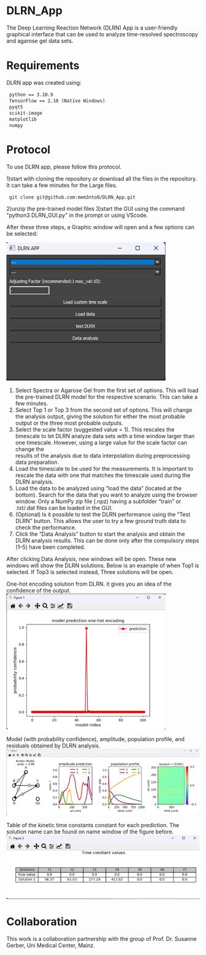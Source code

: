 # DLRN_App

The Deep Learning Reaction Network (DLRN) App is a user-friendly graphical interface that can be used to analyze
time-resolved spectroscopy and agarose gel data sets.

# Requirements

DLRN app was created using:

     python == 3.10.9
     TensorFlow == 2.10 (Native Windows)
     pyqt5
     scikit-image
     matplotlib
     numpy
     
# Protocol

To use DLRN app, please follow this  protocol.

1)start with cloning the repository or download all the files in the repository. It can take a few minutes for the Large files.

     git clone git@github.com:mem3nto0/DLRN_App.git

2)unzip the pre-trained model files
3)start the GUI using the command "python3 DLRN_GUI.py" in the prompt or using VScode.

After these three steps, a Graphic window will open and a few options can be selected:

![DLRN graphic window](figures/figure1_DLRN.png)


1.	Select Spectra or Agarose Gel from the first set of options. This will load the pre-trained DLRN model for the respective scenario. This can take a few minutes.
2.	 Select Top 1 or Top 3 from the second set of options. This will change the analysis output, giving the solution for either the most probable output or the three most probable outputs.
3.	Select the scale factor (suggested value = 1). This rescales the timescale to let DLRN analyze data sets with a time window larger than one timescale. However, using a large value for the scale factor can change the     
    results of the analysis due to data interpolation during preprocessing data preparation.
4.	Load the timescale to be used for the measurements. It is important to rescale the data with one that matches the timescale used during the DLRN analysis. 
5.	Load the data to be analyzed using “load the data” (located at the bottom). Search for the data that you want to analyze using the browser window. Only a NumPy zip file (.npz) having a subfolder “train” or .txt/.dat 
    files can be loaded in the GUI.
6.	(Optional) Is it possible to test the DLRN performance using the “Test DLRN” button. This allows the user to try a few ground truth data to check the performance. 
7.	Click the “Data Analysis” button to start the analysis and obtain the DLRN analysis results. This can be done only after the compulsory steps (1–5) have been completed.

After clicking Data Analysis, new windows will be open. These new windows will show the DLRN solutions. Below is an example of when Top1 is selected. If Top3 is selected instead, Three solutions will be open.

One-hot encoding solution from DLRN. it gives you an idea of the confidence of the output.
![DLRN graphic window1](figures/figure2_DLRN.png)

Model (with probability confidence), amplitude, population profile, and residuals obtained by DLRN analysis.
![DLRN graphic window2](figures/figure3_DLRN.png)

Table of the kinetic time constants constant for each prediction. The solution name can be found on name window of the figure before.
![DLRN graphic window3](figures/figure4_DLRN.png)


# Collaboration

This work is a collaboration partnership with the group of Prof. Dr. Susanne Gerber, Uni Medical Center, Mainz.



